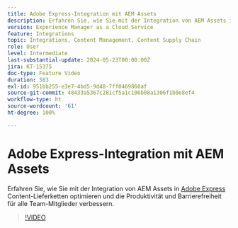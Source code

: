 ```yaml
---
title: Adobe Express-Integration mit AEM Assets
description: Erfahren Sie, wie Sie mit der Integration von AEM Assets in Adobe Express Content-Lieferketten optimieren und so die Produktivität und Barrierefreiheit für alle Team-Mitglieder verbessern.
version: Experience Manager as a Cloud Service
feature: Integrations
topic: Integrations, Content Management, Content Supply Chain
role: User
level: Intermediate
last-substantial-update: 2024-05-23T00:00:00Z
jira: KT-15375
doc-type: Feature Video
duration: 583
exl-id: 951bb255-e3e7-4bd5-9d48-7ff0469860af
source-git-commit: 48433a5367c281cf5a1c106b08a1306f1b0e8ef4
workflow-type: ht
source-wordcount: '61'
ht-degree: 100%

---
```


# Adobe Express-Integration mit AEM Assets

Erfahren Sie, wie Sie mit der Integration von AEM Assets in [Adobe Express](https://www.adobe.com/de/express/) Content-Lieferketten optimieren und die Produktivität und Barrierefreiheit für alle Team-Mitglieder verbessern.

>[!VIDEO](https://video.tv.adobe.com/v/3425193/?learn=on)
